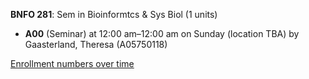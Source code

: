 **BNFO 281**: Sem in Bioinformtcs & Sys Biol (1 units)

- **A00** (Seminar) at 12:00 am–12:00 am on Sunday (location TBA) by Gaasterland, Theresa (A05750118)

[Enrollment numbers over time](./BNFO281.tsv)
